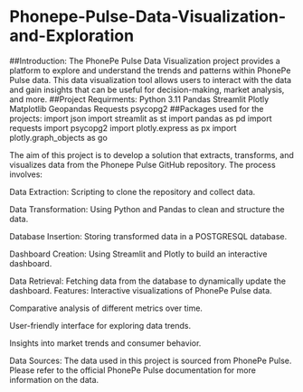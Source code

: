 # Phonepe-Pulse-Data-Visualization-and-Exploration
##Introduction:
The PhonePe Pulse Data Visualization project provides a platform to explore and understand the trends and patterns within PhonePe Pulse data. This data visualization tool allows users to interact with the data and gain insights that can be useful for decision-making, market analysis, and more.
##Project Requirments:
Python 3.11
Pandas
Streamlit
Plotly
Matplotlib
Geopandas
Requests
psycopg2
##Packages used for the projects:
import json
import streamlit as st
import pandas as pd
import requests
import psycopg2
import plotly.express as px
import plotly.graph_objects as go

The aim of this project is to develop a solution that extracts, transforms, and visualizes data from the Phonepe Pulse GitHub repository. The process involves:

Data Extraction: Scripting to clone the repository and collect data.

Data Transformation: Using Python and Pandas to clean and structure the data.

Database Insertion: Storing transformed data in a POSTGRESQL database.

Dashboard Creation: Using Streamlit and Plotly to build an interactive dashboard.

Data Retrieval: Fetching data from the database to dynamically update the dashboard.
Features:
Interactive visualizations of PhonePe Pulse data.

Comparative analysis of different metrics over time.

User-friendly interface for exploring data trends.

Insights into market trends and consumer behavior.

Data Sources:
The data used in this project is sourced from PhonePe Pulse. Please refer to the official PhonePe Pulse documentation for more information on the data.
